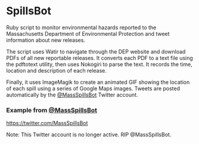 # SpillsBot
Ruby script to monitor environmental hazards reported to the Massachusetts Department of Environmental Protection and tweet information about new releases.

The script uses Watir to navigate through the DEP website and download PDFs of all new reportable releases. It converts each PDF to a text file using the pdftotext utility, then uses Nokogiri to parse the text. It records the time, location and description of each release.

Finally, it uses ImageMagik to create an animated GIF showing the location of each spill using a series of Google Maps images. Tweets are posted automatically by the [@MassSpillsBot](https://twitter.com/MassSpillsBot) Twitter account.

### Example from [@MassSpillsBot](https://twitter.com/MassSpillsBot)

https://twitter.com/MassSpillsBot

Note: This Twitter account is no longer active. RIP @MassSpillsBot.
